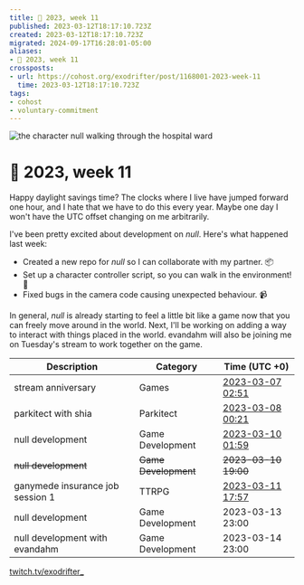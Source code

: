 ```yaml
---
title: 📅 2023, week 11
published: 2023-03-12T18:17:10.723Z
created: 2023-03-12T18:17:10.723Z
migrated: 2024-09-17T16:28:01-05:00
aliases:
- 📅 2023, week 11
crossposts:
- url: https://cohost.org/exodrifter/post/1168001-2023-week-11
  time: 2023-03-12T18:17:10.723Z
tags:
- cohost
- voluntary-commitment
---
```


![the character null walking through the hospital ward](20230312181710-banner11.png)

# 📅 2023, week 11

Happy daylight savings time? The clocks where I live have jumped forward one hour, and I hate that we have to do this every year. Maybe one day I won't have the UTC offset changing on me arbitrarily.

I've been pretty excited about development on _null_. Here's what happened last week:
* Created a new repo for _null_ so I can collaborate with my partner. 📦
* Set up a character controller script, so you can walk in the environment!  🚶
* Fixed bugs in the camera code causing unexpected behaviour. 📹

In general, _null_ is already starting to feel a little bit like a game now that you can freely move around in the world. Next, I'll be working on adding a way to interact with things placed in the world. evandahm will also be joining me on Tuesday's stream to work together on the game.

|Description|Category|Time (UTC +0)|
|---|---|---|
|stream anniversary|Games|[2023-03-07 02:51](../vods/20230307025159.md)|
|parkitect with shia|Parkitect|[2023-03-08 00:21](../vods/20230308002136.md)|
|null development|Game Development|[2023-03-10 01:59](../vods/20230310015925.md)|
|~~null development~~|~~Game Development~~|~~2023-03-10 19:00~~|
|ganymede insurance job session 1|TTRPG|[2023-03-11 17:57](../vods/20230311175721.md)|
|null development|Game Development|2023-03-13 23:00|
|null development with evandahm|Game Development|2023-03-14 23:00|

[twitch.tv/exodrifter_](https://twitch.tv/exodrifter_)
